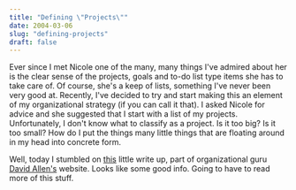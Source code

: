 ```yaml
---
title: "Defining \"Projects\""
date: 2004-03-06
slug: "defining-projects"
draft: false
---
```

Ever since I met Nicole one of the many, many things I've admired about her is the clear sense of the projects, goals and to-do list type items she has to take care of. Of course, she's a keep of lists, something I've never been very good at. Recently, I've decided to try and start making this an element of my organizational strategy (if you can call it that). I asked Nicole for advice and she suggested that I start with a list of my projects. Unfortunately, I don't know what to classify as a project. Is it too big? Is it too small? How do I put the things many little things that are floating around in my head into concrete form. 

Well, today I stumbled on [this](https://web.archive.org/web/20040403125935/http://www.davidco.com/tips_tools/tip46.html) little write up, part of organizational guru [David Allen's](https://gettingthingsdone.com/) website. Looks like some good info. Going to have to read more of this stuff.
